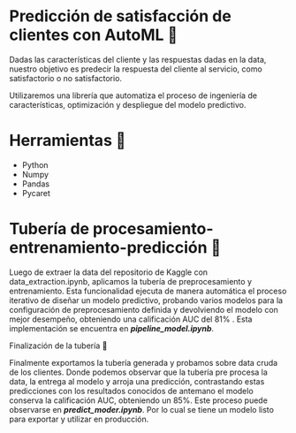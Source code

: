 # Predicción de satisfacción de clientes con AutoML 🤖


Dadas las características del cliente y las respuestas dadas en la data, nuestro objetivo es predecir la respuesta del cliente al servicio, como satisfactorio o no satisfactorio. 

Utilizaremos una librería que automatiza el proceso de ingeniería de características, optimización y despliegue del modelo predictivo. 

# Herramientas 🔧


* Python
* Numpy
* Pandas
* Pycaret


# Tubería de procesamiento- entrenamiento-predicción  🧪

Luego de extraer la data del repositorio de Kaggle con data_extraction.ipynb, aplicamos la tubería de preprocesamiento y entrenamiento. Esta funcionalidad ejecuta de manera automática el proceso iterativo de diseñar un modelo predictivo, probando varios modelos para la configuración de preprocesamiento definida y devolviendo el modelo con mejor desempeño, obteniendo una calificación AUC del 81% . Esta implementación se encuentra en _**pipeline_model.ipynb**_. 

Finalización de la tubería 🏁

Finalmente exportamos la tubería generada y probamos sobre data cruda de los clientes. Donde podemos observar que la tubería pre procesa la data, la entrega al modelo y arroja una predicción, contrastando estas predicciones con los resultados conocidos de antemano el modelo conserva la calificación AUC, obteniendo un 85%. Este proceso puede observarse en _**predict_moder.ipynb**_. Por lo cual se tiene un modelo listo para exportar y utilizar en producción.

